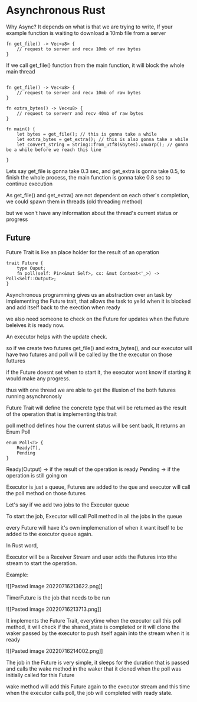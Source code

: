 # Asynchronous Rust

Why Async? It depends on what is that we are trying to write, If your example function is waiting to download a 10mb file from a server

```
fn get_file() -> Vec<u8> {
	// request to server and recv 10mb of raw bytes
}
```

If we call get_file() function from the main function, it will block the whole main thread

```

fn get_file() -> Vec<u8> {
	// request to server and recv 10mb of raw bytes
}

fn extra_bytes() -> Vec<u8> {
	// request to serverr and recv 40mb of raw bytes
}

fn main() {
	let bytes = get_file(); // this is gonna take a while
	let extra_bytes = get_extra(); // this is also gonna take a while
	let convert_string = String::from_utf8(&bytes).unwarp(); // gonna be a while before we reach this line
	
}
```

Lets say get_file is gonna take 0.3 sec, and get_extra is gonna take 0.5, to finish the whole process, the main function is gonna take 0.8 sec to continue execution

As get_file() and get_extra() are not dependent on each other's completion, we could spawn them in threads (old threading method)

but we won't have any information about the thread's current status or progress

## Future

Future Trait is like an place holder for the result of an operation


```
trait Future {
	type Ouput;
	fn poll(self: Pin<&mut Self>, cx: &mut Context<'_>) -> Poll<Self::Output>;
}
```


Asynchronous programming gives us an abstraction over an task by implementing the Future trait, that allows the task to yeild when it is blocked and add itself back to the exection when ready

we also need someone to check on the Future for updates when the Future beleives it is ready now.

An executor helps with the update check.

so if we create two futures get_file() and extra_bytes(), and our executor will have two futures and poll will be called by the the executor on those futtures

if the Future doesnt set when to start it, the executor wont know if starting it would make any progress.

thus with one thread we are able to get the illusion of the both futures running asynchronosly

Future Trait will define the concrete type that will be returned as the result of the operation that is implementing this trait

poll method defines how the current status will be sent back, It returns an Enum Poll

```
enum Poll<T> {
	Ready(T),
	Pending
}
```

Ready(Output) -> if the result of the operation is ready
Pending -> if the operation is still going on


Executor is just a queue, Futures are added to the que and executor will call the poll method on those futures

Let's say if we add two jobs to the Executor queue

To start the job, Executor will call Poll method in all the jobs in the queue

every Future will have it's own implemenation of when it want itself to be added to the executor queue again.

In Rust word,

Executor will be a Receiver Stream and user adds the Futures into tthe stream to start the operation.

Example:

![[Pasted image 20220716213622.png]]

TimerFuture is the job that needs to be run

![[Pasted image 20220716213713.png]]

It implements the Future Trait, everytime when the executor call this poll method, it will check if the shared_state is completed or it will clone the waker passed by the executor to push itself again into the stream when it is ready


![[Pasted image 20220716214002.png]]

The job in the Future is very simple, it sleeps for the duration that is passed and calls the wake method in the waker that it cloned when the poll was initially called for this Future

wake method will add this Future again to the executor stream and this time when the executor calls poll, the job will completed with ready state.

